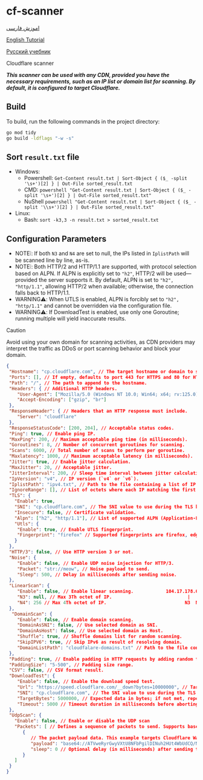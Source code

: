 # cf-scanner

[اموزش فارسی](/tutorial/FA.md)

[English Tutorial](/tutorial/EN.md)

[Русский учебник](/tutorial/RU.md)

Cloudflare scanner

***This scanner can be used with any CDN, provided you have the necessary requirements, such as an IP list or domain list for scanning. By default, it is configured to target Cloudflare.***

## Build

To build, run the following commands in the project directory:

```sh
go mod tidy
go build -ldflags "-w -s"
```

## Sort `result.txt` file

- Windows:
  - Powershell: `Get-Content result.txt | Sort-Object { ($_ -split '\s+')[2] } | Out-File sorted_result.txt`
  - CMD: `powershell "Get-Content result.txt | Sort-Object { ($_ -split '\s+')[2] } | Out-File sorted_result.txt"`
  - NuShell `powershell "Get-Content result.txt | Sort-Object { ($_ -split '\\s+')[2] } | Out-File sorted_result.txt"`
- Linux:
  - Bash: `sort -k3,3 -n result.txt > sorted_result.txt`

## Configuration Parameters

- NOTE❕: If both `N3` and `N4` are set to null, the IPs listed in `IplistPath` will be scanned line by line, as-is.
- NOTE❕: Both HTTP/2 and HTTP/1.1 are supported, with protocol selection based on ALPN. If ALPN is explicitly set to `"h2"`, HTTP/2 will be used—provided the server supports it. By default, ALPN is set to `"h2", "http/1.1"`, allowing HTTP/2 when available; otherwise, the connection falls back to HTTP/1.1.
- WARNING⚠️: When UTLS is enabled, ALPN is forcibly set to `"h2", "http/1.1"` and cannot be overridden via the configuration file.
- WARNING⚠️: If DownloadTest is enabled, use only one Goroutine; running multiple will yield inaccurate results.

> [!CAUTION]
> Avoid using your own domain for scanning activities, as CDN providers may interpret the traffic as DDoS or port scanning behavior and block your domain.

```json
{
 "Hostname": "cp.cloudflare.com", // The target hostname or domain to scan.
 "Ports": [], // If empty, defaults to port 443 for HTTPS and 80 for HTTP.
 "Path": "/", // The path to append to the hostname.
 "Headers": { // Additional HTTP headers.
    "User-Agent": ["Mozilla/5.0 (Windows NT 10.0; Win64; x64; rv:125.0)"],
    "Accept-Encoding": ["gzip", "br"]
 },
 "ResponseHeader": { // Headers that an HTTP response must include.
    "Server": "cloudflare"
 },
 "ResponseStatusCode": [200, 204], // Acceptable status codes.
 "Ping": true, // Enable ping IP.
 "MaxPing": 200, // Maximum acceptable ping time (in milliseconds).
 "Goroutines": 8, // Number of concurrent goroutines for scanning.
 "Scans": 6000, // Total number of scans to perform per goroutine.
 "Maxlatency": 1000, // Maximum acceptable latency (in milliseconds).
 "Jitter": true, // Enable jitter calculation.
 "MaxJitter": 20, // Acceptable jitter.
 "JitterInterval": 200, // Sleep time interval between jitter calculations (in milliseconds).
 "IpVersion": "v4", // IP version (`v4` or `v6`).
 "IplistPath": "ipv4.txt", // Path to the file containing a list of IP addresses (e.g., `ipv4.txt`).
 "IgnoreRange": [], // List of octets where each IP matching the first octet will be ignored. (e.g., `["172", "104"]`).
 "TLS": {
   "Enable": true,
   "SNI": "cp.cloudflare.com", // The SNI value to use during the TLS handshake.
   "Insecure": false, // Certificate validation.
   "Alpn": ["h2", "http/1.1"], // List of supported ALPN (Application-Layer Protocol Negotiation) protocols.
   "Utls": {
    "Enable": true, // Enable UTLS fingerprint.
    "Fingerprint": "firefox" // Supported fingerprints are firefox, edge, chrome, 360 and ios.
   }
 },
 "HTTP/3": false, // Use HTTP version 3 or not.
 "Noise": {
    "Enable": false, // Enable UDP noise injection for HTTP/3.
    "Packet": "str://meow", // Noise payload to send.
    "Sleep": 500, // Delay in milliseconds after sending noise.
 },
 "LinearScan": {
    "Enable": false, // Enable linear scanning.            104.17.178.0
    "N3": null, // Max 3Th octet of IP.                            |  |
    "N4": 256 // Max 4Th octet of IP.                             N3  N4
 },
  "DomainScan": {
    "Enable": false, // Enable domain scanning.
    "DomainAsSNI": false, // Use selected domain as SNI.
    "DomainAsHost": false, // Use selected domain as Host.
    "Shuffle": true, // Shuffle domains list for random scanning.
    "SkipIPV6": true, // Skip IPv6 as result of resolving domain.
    "DomainListPath": "cloudfalare-domains.txt" // Path to the file containing a list of domains
 },
 "Padding": true, // Enable padding in HTTP requests by adding random text as cookies. This helps eliminate fixed-size requests, enhancing security and privacy.
 "PaddingSize": "5-500", // Padding size range.
 "CSV": false, // CSV format result.
 "DownloadTest": {
    "Enable": false, // Enable the download speed test.
    "Url": "https://speed.cloudflare.com/__down?bytes=10000000", // Target URL for download.
    "SNI": "cp.cloudflare.com", // The SNI value to use during the TLS handshake for DownloadTest.
    "TargetBytes": 5000000, // Expected data in bytes; if not met, report as JAMMED.
    "Timeout": 5000 // Timeout duration in milliseconds before aborting the download.
 },
 "UdpScan": {
   "Enable": false, // Enable or disable the UDP scan
   "Packets": [ // Defines a sequence of packets to send. Supports base64, plain string ("str"), and hexadecimal ("hex") formats.
      {
         // The packet payload data. This example targets Cloudflare Warp using a WireGuard-formatted packet.
         "payload": "base64://ATVweRyrGwyVXtU8NFbPgilDINuh2HUt4WbUdCQ/N8hbnFXND4SoNbP/JVfsOg+WcASDO5MKq9w8HWp0Azbb60kgSSaK+dc1CA0Jm1qbRRl+ukR/g68Ae7iYjR3tAXzBSU8HYLeMQ3rmx6yS7FF+bIfyXHZ5vSnbUlIDRM53Q5+YRcDoAAAAAAAAAAAAAAAAAAAAAA==",
         "sleep": 0 // Optional delay (in milliseconds) after sending this packet.
      }
   ]
 }
}
```
